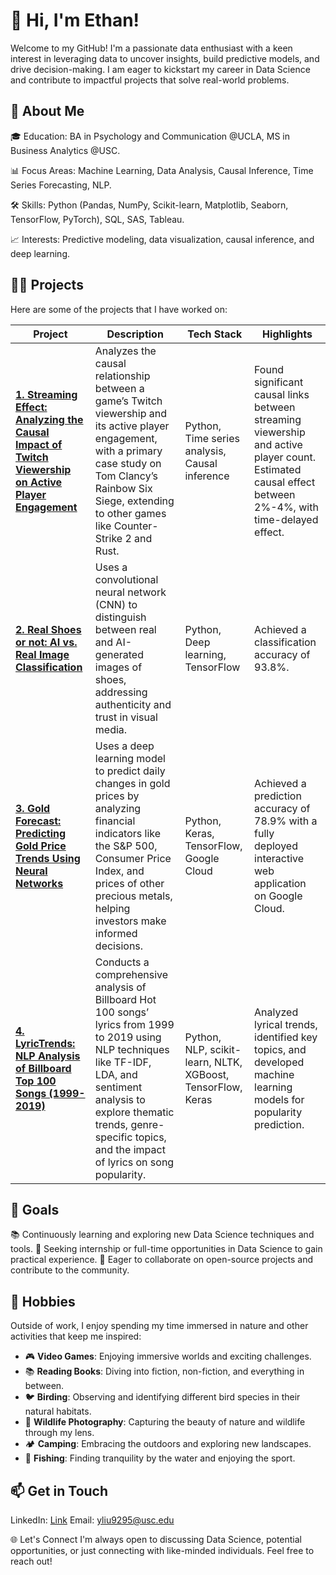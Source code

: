 # 👋 Hi, I'm Ethan!
Welcome to my GitHub! I'm a passionate data enthusiast with a keen interest in leveraging data to uncover insights, build predictive models, and drive decision-making. I am eager to kickstart my career in Data Science and contribute to impactful projects that solve real-world problems.

## 🌟 About Me
🎓 Education: BA in Psychology and Communication @UCLA, MS in Business Analytics @USC.

📊 Focus Areas: Machine Learning, Data Analysis, Causal Inference, Time Series Forecasting, NLP.

🛠️ Skills: Python (Pandas, NumPy, Scikit-learn, Matplotlib, Seaborn, TensorFlow, PyTorch), SQL, SAS, Tableau.

📈 Interests: Predictive modeling, data visualization, causal inference, and deep learning.

## 🧑‍💻 Projects
Here are some of the projects that I have worked on:

| **Project**                                                                                                                                       | **Description**                                                                                                                                                                                                                                                                                                                | **Tech Stack**                         | **Highlights**                                                                                           |
|---------------------------------------------------------------------------------------------------------------------------------------------------|------------------------------------------------------------------------------------------------------------------------------------------------------------------------------------------------------------------------------------------------------------------------------------------------------------------------------|----------------------------------------|---------------------------------------------------------------------------------------------------------|
| [**1. Streaming Effect: Analyzing the Causal Impact of Twitch Viewership on Active Player Engagement**](https://github.com/sputnik-h/streaming-influence-on-game-popularity)             | Analyzes the causal relationship between a game’s Twitch viewership and its active player engagement, with a primary case study on Tom Clancy’s Rainbow Six Siege, extending to other games like Counter-Strike 2 and Rust.                                                                                                  | Python, Time series analysis, Causal inference | Found significant causal links between streaming viewership and active player count. Estimated causal effect between 2%-4%, with time-delayed effect. |
| [**2. Real Shoes or not: AI vs. Real Image Classification**](https://github.com/sputnik-h/fake-vs-real-images)                                   | Uses a convolutional neural network (CNN) to distinguish between real and AI-generated images of shoes, addressing authenticity and trust in visual media.                                                                                                                                                                     | Python, Deep learning, TensorFlow      | Achieved a classification accuracy of 93.8%.                                                            |
| [**3. Gold Forecast: Predicting Gold Price Trends Using Neural Networks**](https://github.com/sputnik-h/gold-price-prediction-nn)                 | Uses a deep learning model to predict daily changes in gold prices by analyzing financial indicators like the S&P 500, Consumer Price Index, and prices of other precious metals, helping investors make informed decisions.                                                                                                   | Python, Keras, TensorFlow, Google Cloud | Achieved a prediction accuracy of 78.9% with a fully deployed interactive web application on Google Cloud.|
| [**4. LyricTrends: NLP Analysis of Billboard Top 100 Songs (1999-2019)**](https://github.com/sputnik-h/lyrictrends-nlp-billboard-analysis)       | Conducts a comprehensive analysis of Billboard Hot 100 songs’ lyrics from 1999 to 2019 using NLP techniques like TF-IDF, LDA, and sentiment analysis to explore thematic trends, genre-specific topics, and the impact of lyrics on song popularity.                                                                          | Python, NLP, scikit-learn, NLTK, XGBoost, TensorFlow, Keras | Analyzed lyrical trends, identified key topics, and developed machine learning models for popularity prediction. |

## 🚀 Goals
📚 Continuously learning and exploring new Data Science techniques and tools.
🏢 Seeking internship or full-time opportunities in Data Science to gain practical experience.
🤝 Eager to collaborate on open-source projects and contribute to the community.

## 🌱 Hobbies

Outside of work, I enjoy spending my time immersed in nature and other activities that keep me inspired:

- 🎮 **Video Games**: Enjoying immersive worlds and exciting challenges.
- 📚 **Reading Books**: Diving into fiction, non-fiction, and everything in between.
- 🐦 **Birding**: Observing and identifying different bird species in their natural habitats.
- 📸 **Wildlife Photography**: Capturing the beauty of nature and wildlife through my lens.
- 🏕️ **Camping**: Embracing the outdoors and exploring new landscapes.
- 🎣 **Fishing**: Finding tranquility by the water and enjoying the sport.
  
## 📫 Get in Touch
LinkedIn: [Link](https://www.linkedin.com/in/yixuan-ethan-liu/)
Email: yliu9295@usc.edu

🌐 Let's Connect
I'm always open to discussing Data Science, potential opportunities, or just connecting with like-minded individuals. Feel free to reach out!
